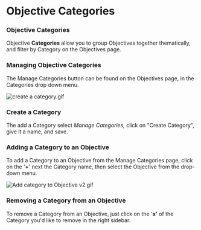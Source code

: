 # Objective Categories

### Objective Categories

Objective **Categories** allow you to group Objectives together thematically, and filter by Category on the Objectives page.

### Managing Objective Categories  <a href="#h_01hng68wrwpgp7v23e1y0mx4q9" id="h_01hng68wrwpgp7v23e1y0mx4q9"></a>

The Manage Categories button can be found on the Objectives page, in the Categories drop down menu.

![create a category.gif](https://help.shortcut.com/hc/article_attachments/23319604843028)

### Create a Category  <a href="#id-01hng7br6999chbafa6w3bqam6" id="id-01hng7br6999chbafa6w3bqam6"></a>

The add a Category select _Manage Categories,_ click on "Create Category", give it a name, and save.

### Adding a Category to an Objective <a href="#h.kezh25l4tgao" id="h.kezh25l4tgao"></a>

To add a Category to an Objective from the Manage Categories page, click on the '**+**' next the Category name, then select the Objective from the drop-down menu.

![Add category to Objective v2.gif](https://help.shortcut.com/hc/article_attachments/23320325907348)

### Removing a Category from an Objective <a href="#h.ppmp9pxg0w8u" id="h.ppmp9pxg0w8u"></a>

To remove a Category from an Objective, just click on the '**x'** of the Category you'd like to remove in the right sidebar.
